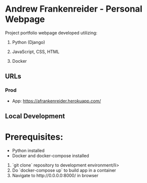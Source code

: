 # Andrew Frankenreider - Personal Webpage

Project portfolio webpage developed utilizing:

1. Python (Django)

2. JavaScript, CSS, HTML

3. Docker

## URLs

### Prod

- App: https://afrankenreider.herokuapp.com/

## Local Development

# Prerequisites:

- Python installed
- Docker and docker-compose installed
<ol>
  <li>`git clone` repository to development environment/li>
  <li>Do `docker-compose up` to build app in a container</li>
  <li>Navigate to http://0.0.0.0:8000/ in browser</li>
</ol>
